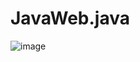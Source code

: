 # JavaWeb.java

 
![image](https://user-images.githubusercontent.com/66135779/112742500-f7970480-8fc9-11eb-858c-8438d1aff1ba.png)
